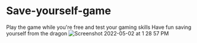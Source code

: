 # Save-yourself-game
Play the game while you're free and test your gaming skills
Have fun saving yourself from the dragon
![Screenshot 2022-05-02 at 1 28 57 PM](https://user-images.githubusercontent.com/76726757/166202969-56c048a2-51fe-4094-9649-b1f0f8a07099.png)
